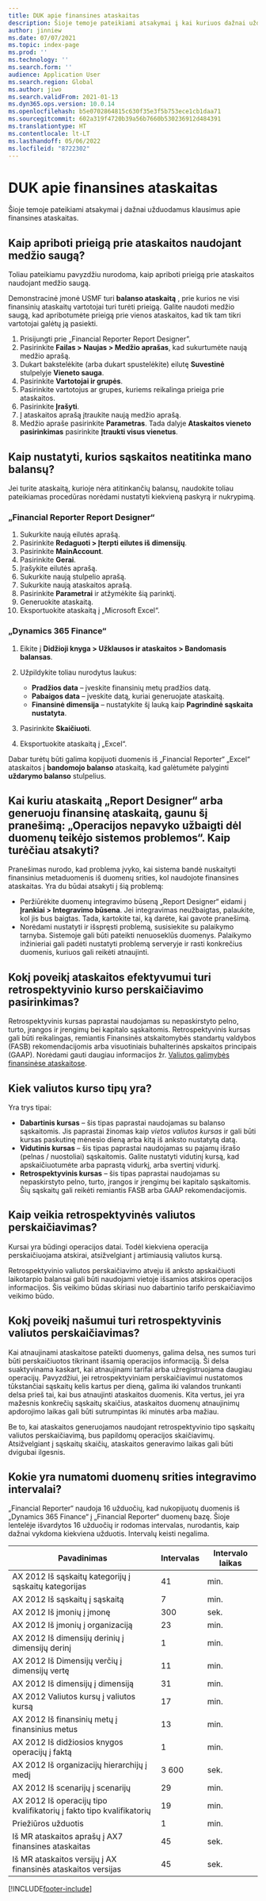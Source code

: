 ```yaml
---
title: DUK apie finansines ataskaitas
description: Šioje temoje pateikiami atsakymai į kai kuriuos dažnai užduodamus klausimus apie finansines ataskaitas.
author: jinniew
ms.date: 07/07/2021
ms.topic: index-page
ms.prod: ''
ms.technology: ''
ms.search.form: ''
audience: Application User
ms.search.region: Global
ms.author: jiwo
ms.search.validFrom: 2021-01-13
ms.dyn365.ops.version: 10.0.14
ms.openlocfilehash: b5e0702864815c630f35e3f5b753ece1cb1daa71
ms.sourcegitcommit: 602a319f4720b39a56b7660b530236912d484391
ms.translationtype: HT
ms.contentlocale: lt-LT
ms.lasthandoff: 05/06/2022
ms.locfileid: "8722302"
---
```

# <a name="financial-reporting-faq"></a>DUK apie finansines ataskaitas

Šioje temoje pateikiami atsakymai į dažnai užduodamus klausimus apie finansines ataskaitas.

## <a name="how-do-i-restrict-access-to-a-report-by-using-tree-security"></a>Kaip apriboti prieigą prie ataskaitos naudojant medžio saugą?

Toliau pateikiamu pavyzdžiu nurodoma, kaip apriboti prieigą prie ataskaitos naudojant medžio saugą.

Demonstracinė įmonė USMF turi **balanso ataskaitą** , prie kurios ne visi finansinių ataskaitų vartotojai turi turėti prieigą. Galite naudoti medžio saugą, kad apribotumėte prieigą prie vienos ataskaitos, kad tik tam tikri vartotojai galėtų ją pasiekti.

1. Prisijungti prie „Financial Reporter Report Designer”.
2. Pasirinkite **Failas \> Naujas \> Medžio aprašas**, kad sukurtumėte naują medžio aprašą.
3. Dukart bakstelėkite (arba dukart spustelėkite) eilutę **Suvestinė** stulpelyje **Vieneto sauga**.
4. Pasirinkite **Vartotojai ir grupės**.
5. Pasirinkite vartotojus ar grupes, kuriems reikalinga prieiga prie ataskaitos.
6. Pasirinkite **Įrašyti**.
7. Į ataskaitos aprašą įtraukite naują medžio aprašą.
8. Medžio apraše pasirinkite **Parametras**. Tada dalyje **Ataskaitos vieneto pasirinkimas** pasirinkite **Įtraukti visus vienetus**.

## <a name="how-do-i-identify-which-accounts-dont-match-my-balances"></a>Kaip nustatyti, kurios sąskaitos neatitinka mano balansų?

Jei turite ataskaitą, kurioje nėra atitinkančių balansų, naudokite toliau pateikiamas procedūras norėdami nustatyti kiekvieną paskyrą ir nukrypimą.

### <a name="in-financial-reporter-report-designer"></a>„Financial Reporter Report Designer“

1. Sukurkite naują eilutės aprašą.
2. Pasirinkite **Redaguoti \> Įterpti eilutes iš dimensijų**.
3. Pasirinkite **MainAccount**.
4. Pasirinkite **Gerai**.
5. Įrašykite eilutės aprašą.
6. Sukurkite naują stulpelio aprašą.
7. Sukurkite naują ataskaitos aprašą.
8. Pasirinkite **Parametrai** ir atžymėkite šią parinktį.
9. Generuokite ataskaitą. 
10. Eksportuokite ataskaitą į „Microsoft Excel“.

### <a name="in-dynamics-365-finance"></a>„Dynamics 365 Finance“

1. Eikite į **Didžioji knyga \> Užklausos ir ataskaitos \> Bandomasis balansas**.
2. Užpildykite toliau nurodytus laukus:

    - **Pradžios data** – įveskite finansinių metų pradžios datą.
    - **Pabaigos data** – įveskite datą, kuriai generuojate ataskaitą.
    - **Finansinė dimensija** – nustatykite šį lauką kaip **Pagrindinė sąskaita nustatyta**.

3. Pasirinkite **Skaičiuoti**.
4. Eksportuokite ataskaitą į „Excel“.

Dabar turėtų būti galima kopijuoti duomenis iš „Financial Reporter“ „Excel“ ataskaitos į **bandomojo balanso** ataskaitą, kad galėtumėte palyginti **uždarymo balanso** stulpelius.

## <a name="when-i-design-a-report-in-report-designer-or-when-i-generate-a-financial-report-i-received-the-following-message-the-operation-could-not-be-completed-due-to-a-problem-in-the-data-provider-framework-how-should-i-respond"></a>Kai kuriu ataskaitą „Report Designer“ arba generuoju finansinę ataskaitą, gaunu šį pranešimą: „Operacijos nepavyko užbaigti dėl duomenų teikėjo sistemos problemos“. Kaip turėčiau atsakyti?

Pranešimas nurodo, kad problema įvyko, kai sistema bandė nuskaityti finansinius metaduomenis iš duomenų srities, kol naudojote finansines ataskaitas. Yra du būdai atsakyti į šią problemą:

- Peržiūrėkite duomenų integravimo būseną „Report Designer“ eidami į **Įrankiai \> Integravimo būsena**. Jei integravimas neužbaigtas, palaukite, kol jis bus baigtas. Tada, kartokite tai, ką darėte, kai gavote pranešimą.
- Norėdami nustatyti ir išspręsti problemą, susisiekite su palaikymo tarnyba. Sistemoje gali būti pateikti nenuoseklūs duomenys. Palaikymo inžinieriai gali padėti nustatyti problemą serveryje ir rasti konkrečius duomenis, kuriuos gali reikėti atnaujinti.

## <a name="how-does-the-selection-of-historical-rate-translation-affect-report-performance"></a>Kokį poveikį ataskaitos efektyvumui turi retrospektyvinio kurso perskaičiavimo pasirinkimas?

Retrospektyvinis kursas paprastai naudojamas su nepaskirstyto pelno, turto, įrangos ir įrengimų bei kapitalo sąskaitomis. Retrospektyvinis kursas gali būti reikalingas, remiantis Finansinės atskaitomybės standartų valdybos (FASB) rekomendacijomis arba visuotiniais buhalterinės apskaitos principais (GAAP). Norėdami gauti daugiau informacijos žr. [Valiutos galimybės finansinėse ataskaitose](financial-reporting-currency-capability.md).

## <a name="how-many-types-of-currency-rate-are-there"></a>Kiek valiutos kurso tipų yra?

Yra trys tipai:

- **Dabartinis kursas** – šis tipas paprastai naudojamas su balanso sąskaitomis. Jis paprastai žinomas kaip *vietos valiutos kursas* ir gali būti kursas paskutinę mėnesio dieną arba kitą iš anksto nustatytą datą.
- **Vidutinis kursas** – šis tipas paprastai naudojamas su pajamų išrašo (pelnas / nuostoliai) sąskaitomis. Galite nustatyti vidutinį kursą, kad apskaičiuotumėte arba paprastą vidurkį, arba svertinį vidurkį.
- **Retrospektyvinis kursas** – šis tipas paprastai naudojamas su nepaskirstyto pelno, turto, įrangos ir įrengimų bei kapitalo sąskaitomis. Šių sąskaitų gali reikėti remiantis FASB arba GAAP rekomendacijomis.

## <a name="how-does-historical-currency-translation-work"></a>Kaip veikia retrospektyvinės valiutos perskaičiavimas?

Kursai yra būdingi operacijos datai. Todėl kiekviena operacija perskaičiuojama atskirai, atsižvelgiant į artimiausią valiutos kursą.

Retrospektyvinio valiutos perskaičiavimo atveju iš anksto apskaičiuoti laikotarpio balansai gali būti naudojami vietoje išsamios atskiros operacijos informacijos. Šis veikimo būdas skiriasi nuo dabartinio tarifo perskaičiavimo veikimo būdo.

## <a name="how-does-historical-currency-translation-affect-performance"></a>Kokį poveikį našumui turi retrospektyvinis valiutos perskaičiavimas?

Kai atnaujinami ataskaitose pateikti duomenys, galima delsa, nes sumos turi būti perskaičiuotos tikrinant išsamią operacijos informaciją. Ši delsa suaktyvinama kaskart, kai atnaujinami tarifai arba užregistruojama daugiau operacijų. Pavyzdžiui, jei retrospektyviniam perskaičiavimui nustatomos tūkstančiai sąskaitų kelis kartus per dieną, galima iki valandos trunkanti delsa prieš tai, kai bus atnaujinti ataskaitos duomenis. Kita vertus, jei yra mažesnis konkrečių sąskaitų skaičius, ataskaitos duomenų atnaujinimų apdorojimo laikas gali būti sutrumpintas iki minutės arba mažiau.

Be to, kai ataskaitos generuojamos naudojant retrospektyvinio tipo sąskaitų valiutos perskaičiavimą, bus papildomų operacijos skaičiavimų. Atsižvelgiant į sąskaitų skaičių, ataskaitos generavimo laikas gali būti dvigubai ilgesnis.

## <a name="what-are-the-estimated-data-mart-integration-intervals"></a>Kokie yra numatomi duomenų srities integravimo intervalai?

„Financial Reporter“ naudoja 16 užduočių, kad nukopijuotų duomenis iš „Dynamics 365 Finance“ į „Financial Reporter“ duomenų bazę. Šioje lentelėje išvardytos 16 užduočių ir rodomas intervalas, nurodantis, kaip dažnai vykdoma kiekviena užduotis. Intervalų keisti negalima.

| Pavadinimas                                                       | Intervalas | Intervalo laikas |
|------------------------------------------------------------|----------|-----------------|
| AX 2012 Iš sąskaitų kategorijų į sąskaitų kategorijas            | 41       | min.         |
| AX 2012 Iš sąskaitų į sąskaitą                                | 7        | min.         |
| AX 2012 Iš įmonių į įmonę                               | 300      | sek.         |
| AX 2012 Iš įmonių į organizaciją                          | 23       | min.         |
| AX 2012 Iš dimensijų derinių į dimensijų derinį    | 1        | min.         |
| AX 2012 Iš Dimensijų verčių į dimensijų vertę                | 11       | min.         |
| AX 2012 Iš dimensijų į dimensiją                            | 31       | min.         |
| AX 2012 Valiutos kursų į valiutos kursą                    | 17       | min.         |
| AX 2012 Iš finansinių metų į finansinius metus                        | 13       | min.         |
| AX 2012 Iš didžiosios knygos operacijų į faktą                | 1        | min.         |
| AX 2012 Iš organizacijų hierarchijų į medį                   | 3 600    | sek.         |
| AX 2012 Iš scenarijų į scenarijų                              | 29       | min.         |
| AX 2012 Iš operacijų tipo kvalifikatorių į fakto tipo kvalifikatorių | 19       | min.         |
| Priežiūros užduotis                                           | 1        | min.         |
| Iš MR ataskaitos aprašų į AX7 finansines ataskaitas             | 45       | sek.         |
| Iš MR ataskaitos versijų į AX finansinės ataskaitos versijas         | 45       | sek.         |

[!INCLUDE[footer-include](../../includes/footer-banner.md)]
